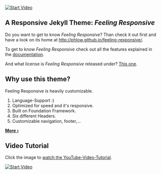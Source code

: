 
[![Start Video](http://github.com/Phlow/feeling-responsive/blob/gh-pages/images/video-feeling-responsive-1280x720.jpg)](http://www.youtube.com/embed/3b5zCFSmVvU)

## A Responsive Jekyll Theme: *Feeling Responsive*

Do you want to get to know *Feeling Responsive*? Than check it out first and have a look on its home at  <http://phlow.github.io/feeling-responsive/>.

To get to know *Feeling Responsive* check out all the features explained in the [documentation][1].

And what license is *Feeling Responsive* released under? [This one][2].



## Why use this theme?

Feeling Responsive is heavily customizable.

1. Language-Support :)
2. Optimized for speed and it's responsive.
3. Built on Foundation Framework.
4. Six different Headers.
5. Customizable navigation, footer,...

**[More ›][3]**



## Video Tutorial

Click the image to [watch the YouTube-Video-Tutorial][4].

[![Start Video](http://github.com/Phlow/feeling-responsive/blob/gh-pages/images/video-feeling-responsive-tutorial-frontpage.jpg)](http://www.youtube.com/watch?v=rLS-BEvlEyY)








 [1]: http://phlow.github.io/feeling-responsive/documentation/
 [2]: http://github.com/Phlow/feeling-responsive/blob/gh-pages/LICENSE
 [3]: http://phlow.github.io/feeling-responsive/info/
 [4]: http://www.youtube.com/watch?v=rLS-BEvlEyY
 [5]: #
 [6]: #
 [7]: #
 [8]: #
 [9]: #
 [10]: #
